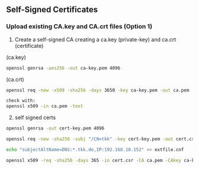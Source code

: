 ## Self-Signed Certificates

### Upload existing CA.key and CA.crt files (Option 1)

1. Create a self-signed CA creating a ca.key (private-key) and ca.crt (certificate)

(ca.key)
```bash
openssl genrsa -aes256 -out ca-key.pem 4096
```

(ca.crt)
```bash
openssl req -new -x509 -sha256 -days 3650 -key ca-key.pem -out ca.pem

check with:
openssl x509 -in ca.pem -text 
```
2. self signed certs
```bash
openssl genrsa -out cert-key.pem 4096

openssl req -new -sha256 -subj "/CN=tkk" -key cert-key.pem -out cert.csr

echo "subjectAltName=DNS:*.tkk.de,IP:192.168.10.152" >> extfile.cnf

openssl x509 -req -sha256 -days 365 -in cert.csr -CA ca.pem -CAkey ca-key.pem -out cert.pem CAcreateserial -extfile extfile.cnf

```
